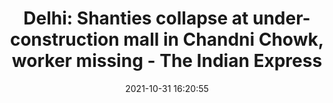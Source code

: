 ---
"title": "Delhi: Shanties collapse at under-construction mall in Chandni Chowk, worker missing - The Indian Express"
"date": "2021-10-31 16:20:55"
"feed_name": "GOOGLENEWSCONSTRUCTION"
"feed_website": "https://news.google.com/search?q=construction%2Bincident&hl=en-US&gl=US&ceid=US:en"
"feed_rss": "https://news.google.com/rss/search?q=construction%2Bincident&hl=en-US&gl=US&ceid=US:en"
"link": "https://indianexpress.com/article/cities/delhi/delhi-shanties-collapse-at-under-construction-mall-in-chandni-chowk-7600879/"
"source": "{'href': 'https://indianexpress.com', 'title': 'The Indian Express'}"
"file": "_posts/2021-1-1-499b16ab6741b91665e9d5bf7a174fa58dae4ea7.md"
"accident": "1"
"drilling": "0"
"dead": "0"
"injured": "0"
"arrested": "0"
"place": "unknown place"
"where": "unknown site"
"causes": "unknown"
"place_uri": "unknown place"
---